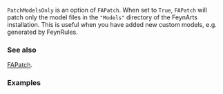 `PatchModelsOnly` is an option of `FAPatch`. When set to `True`, `FAPatch` will patch only the model files in the `"Models"` directory of the FeynArts installation. This is useful when you have added new custom models, e.g. generated by FeynRules.

### See also

[FAPatch](FAPatch).

### Examples